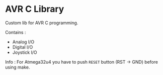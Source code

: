 # AVR C Library

Custom lib for AVR C programming.

Contains :

- Analog I/O
- Digital I/O
- Joystick I/O

Info : For Atmega32u4 you have to push `RESET` button (RST -> GND) before using make.

